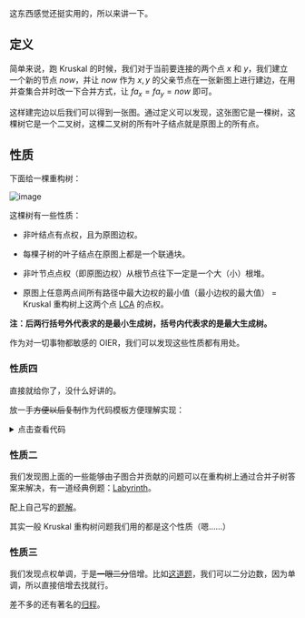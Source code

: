 这东西感觉还挺实用的，所以来讲一下。

## 定义

简单来说，跑 Kruskal 的时候，我们对于当前要连接的两个点 $x$ 和 $y$，我们建立一个新的节点 $now$，并让 $now$ 作为 $x,y$ 的父亲节点在一张新图上进行建边，在用并查集合并时改一下合并方式，让 $fa_x=fa_y=now$ 即可。

这样建完边以后我们可以得到一张图。通过定义可以发现，这张图它是一棵树，这棵树它是一个二叉树，这棵二叉树的所有叶子结点就是原图上的所有点。

## 性质

下面给一棵重构树：

![image](https://img2024.cnblogs.com/blog/3059767/202408/3059767-20240812173520031-1874611356.png)

这棵树有一些性质：

- 非叶结点有点权，且为原图边权。

- 每棵子树的叶子结点在原图上都是一个联通块。

- 非叶节点点权（即原图边权）从根节点往下一定是一个大（小）根堆。

- 原图上任意两点间所有路径中最大边权的最小值（最小边权的最大值） = Kruskal 重构树上这两个点 [LCA](https://oi-wiki.org/graph/lca/) 的点权。

**注：后两行括号外代表求的是最小生成树，括号内代表求的是最大生成树。**

作为对一切事物都敏感的 OIER，我们可以发现这些性质都有用处。

### 性质四

直接就给你了，没什么好讲的。

放一手~~方便以后复制~~作为代码模板方便理解实现：

<details>
<summary>点击查看代码</summary>

```cpp
#include<bits/stdc++.h>
#define int long long
using namespace std;
const int mod=998244353;
inline int read()
{
	int w=1,s=0;char ch=getchar();
	while(ch<'0'||ch>'9'){if(ch=='-') w=-1;ch=getchar();}
	while(ch>='0'&&ch<='9'){s=(s<<3)+(s<<1)+(ch^48);ch=getchar();}
	return w*s;
}
const int maxn=5e5+10;
int n,m,k;
struct no
{
	int x,y,v;
	inline friend bool operator < (no x,no y)
	{
		return x.v<y.v;
	}
}edge[maxn];
int fa[maxn];
int gf(int x){return fa[x]==x?x:fa[x]=gf(fa[x]);}
vector<int> G[maxn];
int c[maxn];
int d[maxn],f[maxn][21];
void add(int x,int y)
{
	G[x].push_back(y);
	G[y].push_back(x);
}
void dfs(int y,int fa)
{
	d[y]=d[fa]+1;
	f[y][0]=fa;
	for(int i=1;i<=20;i++)
	f[y][i]=f[f[y][i-1]][i-1];
	for(auto x : G[y])
	{
		if(x==fa)continue;
		dfs(x,y);
	}
}
int lca(int x,int y)
{
	if(d[x]>d[y])swap(x,y);
	int t=d[y]-d[x],j=0;
	while(t)
	{
		if(t&1)y=f[y][j];
		j++;t/=2;
	}
	if(x==y)return y;
	for(int i=20;i>=0;i--)
	{
		if(f[x][i]!=f[y][i])
		{
			x=f[x][i];
			y=f[y][i];
		}
	}
	return f[x][0];
}
signed main()
{	
	cin>>n>>m>>k;
	for(int i=1;i<=m;i++)
	{
		edge[i]={read(),read(),read()};
	}
	for(int i=1;i<=n*2+1;i++)fa[i]=i;
	sort(edge+1,edge+m+1);
	int tot=0,cnt=n;
	for(int i=1;i<=m;i++)
	{
		int fx=gf(edge[i].x),fy=gf(edge[i].y);
		if(fx!=fy)
		{
			c[++cnt]=edge[i].v;
			add(fy,cnt);
			add(fx,cnt);
			fa[fx]=fa[fy]=cnt;
			if(++tot==n-1)break;
		}
	}
	dfs(cnt,0);
	while(k--)
	{
		int x=read(),y=read();
		printf("%lld\n",c[lca(x,y)]);
	}
	return 0;
}
```
</details>

### 性质二

我们发现图上面的一些能够由子图合并贡献的问题可以在重构树上通过合并子树答案来解决，有一道经典例题：[Labyrinth](https://www.luogu.com.cn/problem/CF1578L)。

配上自己写的[题解](https://www.cnblogs.com/Lydic/p/18334146)。

其实一般 Kruskal 重构树问题我们用的都是这个性质（嗯……）

### 性质三

我们发现点权单调，于是~~一眼二分~~倍增。比如[这道题](https://www.luogu.com.cn/problem/AT_agc002_d)，我们可以二分边数，因为单调，所以直接倍增去找就行。

差不多的还有著名的[归程](https://www.luogu.com.cn/problem/P4768)。